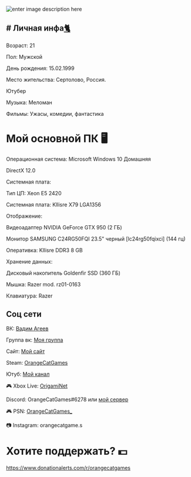 ![enter image description here](https://psv4.userapi.com/c856328/u119692890/docs/d3/199eaa25b53d/image_3.png?extra=cf4mSjQml-R21xI3g6EcRGyGbxq1veKoNgMFzFFl_4S8pu6dFYbZoOgTzuCtKHpWGH-rWlrsQaPYZ9QseEwGbGPlEPnu30X_3GuGX-nlBb5zA3eZ285PtCCCjByk5oN1VX9lRo5ek8nPd-C6aQxNoPweMER6)

## # Личная инфа[🐈](https://emojio.top/zhivotnye-i-priroda/koshka-cat/)

Возраст: 21

Пол: Мужской

День рождения: 15.02.1999

Место жительства: Сертолово, Россия.

Ютубер

Музыка: Меломан

Фильмы: Ужасы, комедии, фантастика

# Мой основной ПК  🖥️

Операционная система: Microsoft Windows 10 Домашняя

DirectX 12.0

Системная плата:

Тип ЦП: Xeon E5 2420

Системная плата: Kllisre X79 LGA1356

Отображение:

Видеоадаптер NVIDIA GeForce GTX 950 (2 ГБ)

Монитор SAMSUNG C24RG50FQI 23.5" черный [lc24rg50fqixci] (144 гц)

Оперативка: Kllisre DDR3 8 GB

Хранение данных:

Дисковый накопитель Goldenfir SSD (360 ГБ)

Мышка: Razer mod. rz01-0163

Клавиатура: Razer

## Соц сети 

ВК: [Вадим Агеев](https://vk.com/orangecatgames)

Группа вк: [Моя группа](https://vk.com/orange_cat_games)

Сайт: [Мой сайт](https://OrangeCatGames.github.io)

Steam: [OrangeCatGames](https://steamcommunity.com/id/OrangeCatGames/)

Ютуб: [Мой канал](https://www.youtube.com/OrangeCatGames)

🎮 Xbox Live: [OrigamiNet](https://account.xbox.com/ru-ru/profile?gamertag=OrangeCatGames_&csrf=7vRP5ACWcoYDAg0HTBMN2ilhYMtTTxCGy1S09OSY1sYENr_gspVikaByLT--Ldd41AlU-o4EW_nOa9Vu6bMmQZUsha41&wa=wsignin1.0&activetab=main:followings)

Discord: OrangeCatGames#6278 или [мой сервер](https://discord.gg/sT393Zu)

🎮 PSN: [OrangeCatGames_](https://my.playstation.com/profile/OrangeCatGames_)

📷 Instagram: orangecatgame.s

# Хотите поддержать?  💵

https://www.donationalerts.com/r/orangecatgames
